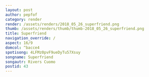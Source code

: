 ```yaml
---
layout: post
author: pepfof
category: render
render: /assets/renders/2018_05_26_superfriend.png
thumb: /assets/renders/thumb/thumb-2018_05_26_superfriend.png
title: Superfriend
navigation_override: /
aspect: 16/9
domcol: ^bacce4
spotisong: 4LFMz0pvF9ueDyTu57Xsuy
songname: Superfriend
songautr: Rivers Cuomo
postid: 43
---
```


<!--USER BEGIN 1-->

<!--USER END 1-->

<!--more-->
<!--USER BEGIN 2-->

<!--USER END 2-->

